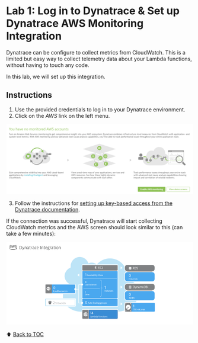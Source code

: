 # Lab 1: Log in to Dynatrace & Set up Dynatrace AWS Monitoring Integration

Dynatrace can be configure to collect metrics from CloudWatch.
This is a limited but easy way to collect telemetry data about your Lambda
functions, without having to touch any code.

In this lab, we will set up this integration.

## Instructions

1. Use the provided credentials to log in to your Dynatrace environment.
2. Click on the *AWS* link on the left menu.

![AWS Monitoring Entry Screen](/assets/dynatrace_aws_screen.png)

3. Follow the instructions for
[setting up key-based access from the Dynatrace documentation](https://www.dynatrace.com/support/help/cloud-platforms/amazon-web-services/how-do-i-start-amazon-web-services-monitoring/).

If the connection was successful, Dynatrace will start collecting CloudWatch metrics and the AWS screen should look similar to this (can take a few minutes):

![AWS Monitoring Success Screen](/assets/dynatrace_aws_cloudwatch.png)

:arrow_up: [Back to TOC](/README.md)